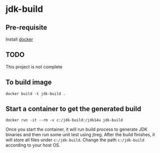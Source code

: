 # jdk-build

## Pre-requisite

Install [docker](https://docs.docker.com/docker-for-windows/install/)

## TODO

This project is not complete

## To build image

    docker build -t jdk-build .
    
## Start a container to get the generated build

    docker run -it --rm -v c:/jdk-build:/jdk14u jdk-build
    
Once you start the container, it will run build process to generate JDK binaries and then run some unit test using jtreg. After the build finishes, it will store all files under `c:/jdk-build`. Change the path `c:/jdk-build` according to your host OS.
